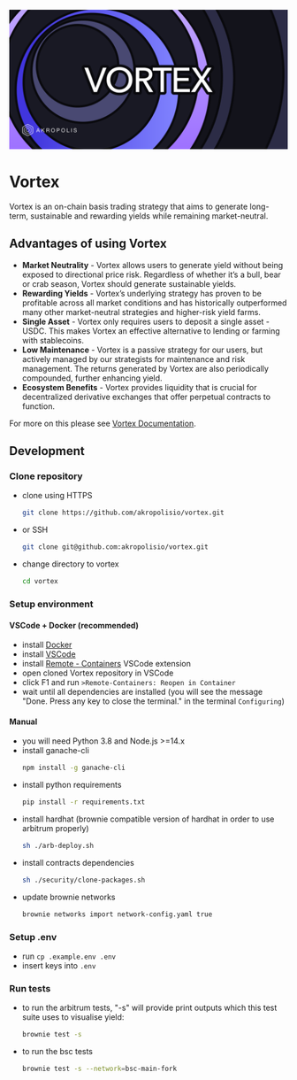 ![Vortex](./assets/vortex.png)

# Vortex
Vortex is an on-chain basis trading strategy that aims to generate long-term, sustainable and rewarding yields while remaining market-neutral.

## Advantages of using Vortex

* **Market Neutrality** - Vortex allows users to generate yield without being exposed to directional price risk. Regardless of whether it’s a bull, bear or crab season, Vortex should generate sustainable yields.
* **Rewarding Yields** - Vortex’s underlying strategy has proven to be profitable across all market conditions and has historically outperformed many other market-neutral strategies and higher-risk yield farms.
* **Single Asset** - Vortex only requires users to deposit a single asset - USDC. This makes Vortex an effective alternative to lending or farming with stablecoins.
* **Low Maintenance** - Vortex is a passive strategy for our users, but actively managed by our strategists for maintenance and risk management. The returns generated by Vortex are also periodically compounded, further enhancing yield.
* **Ecosystem Benefits** - Vortex provides liquidity that is crucial for decentralized derivative exchanges that offer perpetual contracts to function.

For more on this please see [Vortex Documentation](https://akropolis.gitbook.io/akropolis/products/vortex/).

## Development

### Clone repository

- clone using HTTPS
  ```bash
  git clone https://github.com/akropolisio/vortex.git
  ```
- or SSH
  ```bash
  git clone git@github.com:akropolisio/vortex.git
  ```
- change directory to vortex
  ```bash
  cd vortex
  ```

### Setup environment

#### VSCode + Docker (recommended)

- install [Docker](https://docs.docker.com/get-docker/)
- install [VSCode](https://code.visualstudio.com/)
- install [Remote - Containers](https://marketplace.visualstudio.com/items?itemName=ms-vscode-remote.remote-containers) VSCode extension
- open cloned Vortex repository in VSCode
- click F1 and run `>Remote-Containers: Reopen in Container`
- wait until all dependencies are installed (you will see the message "Done. Press any key to close the terminal." in the terminal `Configuring`)

#### Manual

* you will need Python 3.8 and Node.js >=14.x
* install ganache-cli
  ```bash
  npm install -g ganache-cli
  ```
* install python requirements
  ```bash
  pip install -r requirements.txt
  ```
* install hardhat (brownie compatible version of hardhat in order to use arbitrum properly)
  ```bash
  sh ./arb-deploy.sh
  ```
* install contracts dependencies
  ```bash
  sh ./security/clone-packages.sh
  ```
* update brownie networks
  ```bash
  brownie networks import network-config.yaml true
  ```

### Setup .env

- run `cp .example.env .env`
- insert keys into `.env`

### Run tests

* to run the arbitrum tests, "-s" will provide print outputs which this test suite uses to visualise yield:
  ```bash
  brownie test -s
  ```
* to run the bsc tests
  ```bash
  brownie test -s --network=bsc-main-fork
  ```
